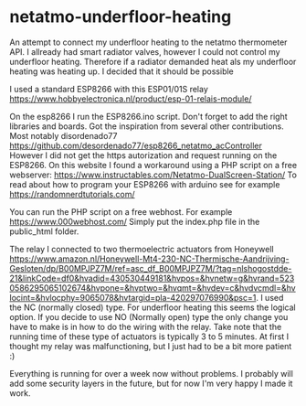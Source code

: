 # netatmo-underfloor-heating


An attempt to connect my underfloor heating to the netatmo thermometer API. I allready had smart radiator valves, however I could not control my underfloor heating. Therefore if a radiator demanded heat als my underfloor heating was heating up. I decided that it should be possible

I used a standard ESP8266 with this ESP01/01S relay https://www.hobbyelectronica.nl/product/esp-01-relais-module/

On the esp8266 I run the ESP8266.ino script. Don't forget to add the right libraries and boards. Got the inspiration from several other contributions. Most notably disordenado77 https://github.com/desordenado77/esp8266_netatmo_acController However I did not get the https autorization and request running on the ESP8266. On this website I found a workaround using a PHP script on a free webserver: https://www.instructables.com/Netatmo-DualScreen-Station/ To read about how to program your ESP8266 with arduino see for example https://randomnerdtutorials.com/

You can run the PHP script on a free webhost. For example https://www.000webhost.com/ Simply put the index.php file in the public_html folder.

The relay I connected to two thermoelectric actuators from Honeywell https://www.amazon.nl/Honeywell-Mt4-230-NC-Thermische-Aandrijving-Gesloten/dp/B00MPJPZ7M/ref=asc_df_B00MPJPZ7M/?tag=nlshogostdde-21&linkCode=df0&hvadid=430530449181&hvpos=&hvnetw=g&hvrand=5230586295065102674&hvpone=&hvptwo=&hvqmt=&hvdev=c&hvdvcmdl=&hvlocint=&hvlocphy=9065078&hvtargid=pla-420297076990&psc=1. I used the NC (normally closed) type. For underfloor heating this seems the logical option. If you decide to use NO (Normally open) type the only change you have to make is in how to do the wiring with the relay. Take note that the running time of these type of actuators is typically 3 to 5 minutes. At first I thought my relay was malfunctioning, but I just had to be a bit more patient :)

Everything is running for over a week now without problems. I probably will add some security layers in the future, but for now I'm very happy I made it work.
